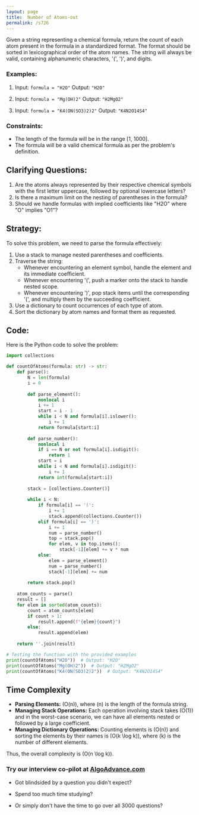 ```yaml
---
layout: page
title:  Number of Atoms-out
permalink: /s726
---
```


Given a string representing a chemical formula, return the count of each atom present in the formula in a standardized format. The format should be sorted in lexicographical order of the atom names. The string will always be valid, containing alphanumeric characters, '(', ')', and digits.

### Examples:

1. Input: `formula = "H2O"`
   Output: `"H2O"`

2. Input: `formula = "Mg(OH)2"`
   Output: `"H2MgO2"`

3. Input: `formula = "K4(ON(SO3)2)2"`
   Output: `"K4N2O14S4"`

### Constraints:

- The length of the formula will be in the range [1, 1000].
- The formula will be a valid chemical formula as per the problem's definition.

## Clarifying Questions:
1. Are the atoms always represented by their respective chemical symbols with the first letter uppercase, followed by optional lowercase letters?
2. Is there a maximum limit on the nesting of parentheses in the formula?
3. Should we handle formulas with implied coefficients like "H2O" where "O" implies "O1"?

## Strategy:
To solve this problem, we need to parse the formula effectively:

1. Use a stack to manage nested parentheses and coefficients.
2. Traverse the string:
   - Whenever encountering an element symbol, handle the element and its immediate coefficient.
   - Whenever encountering '(', push a marker onto the stack to handle nested scope.
   - Whenever encountering ')', pop stack items until the corresponding '(', and multiply them by the succeeding coefficient.
3. Use a dictionary to count occurrences of each type of atom.
4. Sort the dictionary by atom names and format them as requested.

## Code:
Here is the Python code to solve the problem:

```python
import collections

def countOfAtoms(formula: str) -> str:
    def parse():
        N = len(formula)
        i = 0
        
        def parse_element():
            nonlocal i
            i += 1
            start = i - 1
            while i < N and formula[i].islower():
                i += 1
            return formula[start:i]
        
        def parse_number():
            nonlocal i
            if i == N or not formula[i].isdigit():
                return 1
            start = i
            while i < N and formula[i].isdigit():
                i += 1
            return int(formula[start:i])
        
        stack = [collections.Counter()]
        
        while i < N:
            if formula[i] == '(':
                i += 1
                stack.append(collections.Counter())
            elif formula[i] == ')':
                i += 1
                num = parse_number()
                top = stack.pop()
                for elem, v in top.items():
                    stack[-1][elem] += v * num
            else:
                elem = parse_element()
                num = parse_number()
                stack[-1][elem] += num
        
        return stack.pop()
    
    atom_counts = parse()
    result = []
    for elem in sorted(atom_counts):
        count = atom_counts[elem]
        if count > 1:
            result.append(f"{elem}{count}")
        else:
            result.append(elem)
    
    return ''.join(result)

# Testing the function with the provided examples
print(countOfAtoms("H2O"))  # Output: "H2O"
print(countOfAtoms("Mg(OH)2"))  # Output: "H2MgO2"
print(countOfAtoms("K4(ON(SO3)2)2"))  # Output: "K4N2O14S4"
```

## Time Complexity
- **Parsing Elements:** \(O(n)\), where \(n\) is the length of the formula string.
- **Managing Stack Operations:** Each operation involving stack takes \(O(1)\) and in the worst-case scenario, we can have all elements nested or followed by a large coefficient.
- **Managing Dictionary Operations:** Counting elements is \(O(n)\) and sorting the elements by their names is \(O(k \log k)\), where \(k\) is the number of different elements.

Thus, the overall complexity is \(O(n \log k)\).


### Try our interview co-pilot at [AlgoAdvance.com](https://algoAdvance.com)

- Got blindsided by a question you didn't expect?

- Spend too much time studying?

- Or simply don't have the time to go over all 3000 questions?

